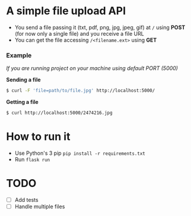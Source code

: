 # A simple file upload API

* You send a file passing it (txt, pdf, png, jpg, jpeg, gif) at `/` using **POST** (for now only a single file) and you receive a file URL
* You can get the file accessing `/<filename.ext>` using **GET**

### Example

*If you are running project on your machine using default PORT (5000)*

**Sending a file**
```sh
$ curl -F 'file=path/to/file.jpg' http://localhost:5000/
```

**Getting a file**
```sh
$ curl http://localhost:5000/2474216.jpg
```

# How to run it
* Use Python's 3 pip
`pip install -r requirements.txt`
* Run `flask run`

# TODO
- [ ] Add tests
- [ ] Handle multiple files
